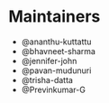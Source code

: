 <!--
Copyright (c) 2022 Dell Inc., or its subsidiaries. All Rights Reserved.

Licensed under the Apache License, Version 2.0 (the "License");
you may not use this file except in compliance with the License.
You may obtain a copy of the License at

    http://www.apache.org/licenses/LICENSE-2.0
-->

# Maintainers

* @ananthu-kuttattu
* @bhavneet-sharma
* @jennifer-john
* @pavan-mudunuri
* @trisha-datta
* @Previnkumar-G
